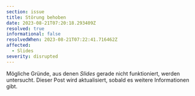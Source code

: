 ```yaml
---
section: issue
title: Störung behoben
date: 2023-08-21T07:20:18.293409Z
resolved: true
informational: false
resolvedWhen: 2023-08-21T07:22:41.716462Z
affected:
  - Slides
severity: disrupted
---
```

Mögliche Gründe, aus denen *Slides* gerade nicht funktioniert, werden untersucht. Dieser Post wird aktualisiert, sobald es weitere Informationen gibt.

        
